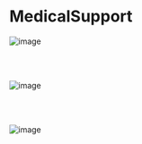 # MedicalSupport

![image](https://github.com/JasurbekRuzimov/MedicalSupport/assets/82991168/558ccbb5-fbae-4af5-9d3d-0e199c523587)

<br> 
<br>

![image](https://github.com/JasurbekRuzimov/MedicalSupport/assets/82991168/4b6304a8-0371-4285-a7bb-7e770d73585c)


<br> 
<br>

![image](https://github.com/JasurbekRuzimov/MedicalSupport/assets/82991168/04ce2857-2e23-4dae-82ad-292612b3473f)
